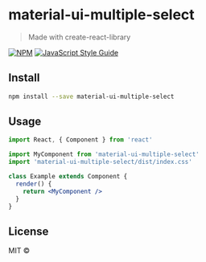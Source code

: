 # material-ui-multiple-select

> Made with create-react-library

[![NPM](https://img.shields.io/npm/v/material-ui-multiple-select.svg)](https://www.npmjs.com/package/material-ui-multiple-select) [![JavaScript Style Guide](https://img.shields.io/badge/code_style-standard-brightgreen.svg)](https://standardjs.com)

## Install

```bash
npm install --save material-ui-multiple-select
```

## Usage

```jsx
import React, { Component } from 'react'

import MyComponent from 'material-ui-multiple-select'
import 'material-ui-multiple-select/dist/index.css'

class Example extends Component {
  render() {
    return <MyComponent />
  }
}
```

## License

MIT © [](https://github.com/)
